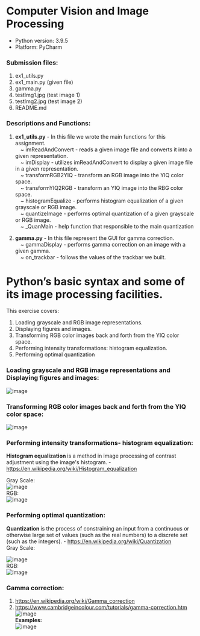 # Computer Vision and Image Processing 
* Python version: 3.9.5 </br>
* Platform: PyCharm </br>

### Submission files:
1. ex1_utils.py
2. ex1_main.py (given file)
3. gamma.py
4. testImg1.jpg (test image 1)
5. testImg2.jpg (test image 2)
6. README.md

### Descriptions and Functions:
1. __ex1_utils.py__ - In this file we wrote the main functions for this assignment.</br>
&emsp;~ imReadAndConvert - reads a given image file and converts it into a given representation.</br>
&emsp;~ imDisplay - utilizes imReadAndConvert to display a given image file in a given representation.</br>
&emsp;~ transformRGB2YIQ - transform an RGB image into the YIQ color space.</br>
&emsp;~ transformYIQ2RGB - transform an YIQ image into the RBG color space.</br>
&emsp;~ histogramEqualize - performs histogram equalization of a given grayscale or RGB image.</br>
&emsp;~ quantizeImage - performs optimal quantization of a given grayscale or RGB image.</br>
&emsp;~ _QuanMain - help function that responsible to the main quantization </br>

2. __gamma.py__ - In this file represent the GUI for gamma correction.</br>
&emsp;~ gammaDisplay - performs gamma correction on an image with a given gamma.</br>
&emsp;~ on_trackbar - follows the values of the trackbar we built.</br>

# Python’s basic syntax and some of its image processing facilities. </br>
This exercise covers:</br>
1. Loading grayscale and RGB image representations. 
2. Displaying figures and images.
3. Transforming RGB color images back and forth from the YIQ color space.
4. Performing intensity transformations: histogram equalization.
5. Performing optimal quantization

### Loading grayscale and RGB image representations and Displaying figures and images:
![image](https://user-images.githubusercontent.com/78349342/159690913-d0daf730-badd-47de-a1eb-a6178a1b31f7.png)

### Transforming RGB color images back and forth from the YIQ color space:
![image](https://user-images.githubusercontent.com/78349342/159686790-e9acff83-1d6f-47e8-a63c-88e093720922.png)

### Performing intensity transformations- histogram equalization:
<b> Histogram equalization </b> is a method in image processing of contrast adjustment using the image's histogram. - https://en.wikipedia.org/wiki/Histogram_equalization <br/>
  
Gray Scale: </br>
![image](https://user-images.githubusercontent.com/78349342/160292996-bbd98a48-7bda-47e1-aeee-7dca93bcf301.png) </br>
RGB: </br>
![image](https://user-images.githubusercontent.com/78349342/160292897-8861d9ee-e560-4caf-8f0e-f55224e2333b.png) </br>

### Performing optimal quantization:
<b> Quantization </b>  is the process of constraining an input from a continuous or otherwise large set of values (such as the real numbers) to a discrete set (such as the integers). - 
https://en.wikipedia.org/wiki/Quantization <br/>
Gray Scale: </br>

![image](https://user-images.githubusercontent.com/78349342/160888434-f05225b2-1ac1-48dd-99d6-0d8f52ff0ccb.png) </br>
RGB: </br>
![image](https://user-images.githubusercontent.com/78349342/160888938-c089f479-68f9-45e1-8b35-2cab87de412f.png)

### Gamma correction:
1. https://en.wikipedia.org/wiki/Gamma_correction
2. https://www.cambridgeincolour.com/tutorials/gamma-correction.htm
![image](https://user-images.githubusercontent.com/78349342/159947656-a92742cb-8711-48df-81ce-21202ab091ac.png) </br>
__Examples:__ </br>
![image](https://user-images.githubusercontent.com/78349342/159948666-be396bc4-b33f-4d3b-814f-ee1cd40178a4.png) </br>





